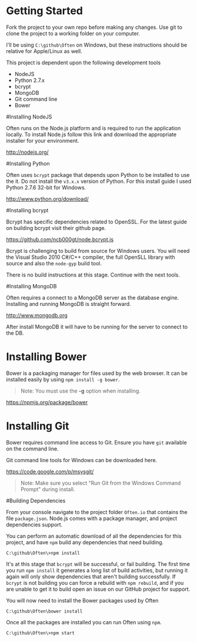 # Getting Started

Fork the project to your own repo before making any changes. Use git to clone the project to a working folder on your computer.

I'll be using `C:\github\Often` on Windows, but these instructions should be relative for Apple/Linux as well.

This project is dependent upon the following development tools

- NodeJS
- Python 2.7.x
- bcrypt
- MongoDB
- Git command line
- Bower

#Installing NodeJS

Often runs on the Node.js platform and is required to run the application locally. To install Node.js follow this link and download the appropriate installer for your environment.

http://nodejs.org/

#Installing Python

Often uses `bcrypt` package that depends upon Python to be installed to use the it. Do not install the `v3.x.x` version of Python. For this install guide I used Python 2.7.6 32-bit for Windows.

http://www.python.org/download/

#Installing bcrypt

Bcrypt has specific dependencies related to OpenSSL. For the latest guide on building bcrypt visit their github page. 

https://github.com/ncb000gt/node.bcrypt.js

Bcrypt is challenging to build from source for Windows users. You will need the Visual Studio 2010 C#/C++ compiler, the full OpenSLL library with source and also the `node-gyp` build tool.

There is no build instructions at this stage. Continue with the next tools.

#Installing MongoDB

Often requires a connect to a MongoDB server as the database engine. Installing and running MongoDB is straight forward.

http://www.mongodb.org

After install MongoDB it will have to be running for the server to connect to the DB.

# Installing Bower

Bower is a packaging manager for files used by the web browser. It can be installed easily by using `npm install -g bower`.

> Note: You must use the **-g** option when installing.

https://npmjs.org/package/bower

# Installing Git

Bower requires command line access to Git. Ensure you have `git` available on the command line.

Git command line tools for Windows can be downloaded here.

https://code.google.com/p/msysgit/

> Note: Make sure you select "Run Git from the Windows Command Prompt" during install.

#Building Dependencies

From your console navigate to the project folder `Often.io` that contains the file `package.json`. Node.js comes with a package manager, and project dependencies support.

You can perform an automatic download of all the dependencies for this project, and have `npm` build any dependencies that need building.

    C:\github\Often\>npm install

It's at this stage that `bcrypt` will be successful, or fail building. The first time you run `npm install` it generates a long list of build activities, but running it again will only show dependencies that aren't building successfully. If `bcrypt` is not building you can force a rebuild with `npm rebuild`, and if you are unable to get it to build open an issue on our GitHub project for support.

You will now need to install the Bower packages used by Often

    C:\github\Often\bower install

Once all the packages are installed you can run Often using `npm`.

    C:\github\Often\>npm start
